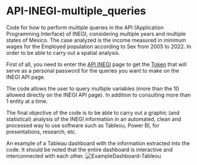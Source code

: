 # API-INEGI-multiple_queries
Code for how to perform multiple queries in the API (Application Programming Interface) of INEGI, considering multiple years and multiple states of Mexico. The case analyzed is the income measured in minimum wages for the Employed population according to Sex from 2005 to 2022. In order to be able to carry out a spatial analysis.

First of all, you need to enter the [API INEGI](https://www.inegi.org.mx/servicios/api_indicadores.html) page to get the [Token](https://www.inegi.org.mx/app/desarrolladores/generatoken/Usuarios/token_Verify) that will serve as a personal password for the queries you want to make on the INEGI API page.

The code allows the user to query multiple variables (more than the 10 allowed directly on the INEGI API page). In addition to consulting more than 1 entity at a time.

The final objective of the code is to be able to carry out a graphic (and statistical) analysis of the INEGI information in an automated, clean and processed way to use software such as Tableou, Power BI, for presentations, research, etc.

An example of a Tableau dashboard with the information extracted into the code. It should be noted that the entire dashboard is interactive and interconnected with each other.
![ExampleDashboard-Tableou](https://user-images.githubusercontent.com/85140481/222882743-d405071f-031f-418e-97a1-9863ea81569d.png)
